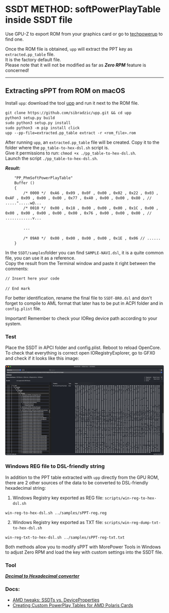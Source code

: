 # SSDT METHOD: softPowerPlayTable inside SSDT file

Use GPU-Z to export ROM from your graphics card or go to [techpowerup](https://www.techpowerup.com/gpu-specs/) to find one.

Once the ROM file is obtained, `upp` will extract the PPT key as `extracted.pp_table` file.\
It is the factory default file.\
Please note that it will not be modified as far as ***Zero RPM*** feature is concerned!

----

## Extracting sPPT from ROM on macOS

Install `upp`: download the tool [upp](https://github.com/sibradzic/upp) and run it next to the ROM file.

```
git clone https://github.com/sibradzic/upp.git && cd upp
python3 setup.py build
sudo python3 setup.py install
sudo python3 -m pip install click
upp --pp-file=extracted.pp_table extract -r <rom_file>.rom
```

After running `upp`, an `extracted.pp_table` file will be created. Copy it to the folder where the `pp_table-to-hex-dsl.sh` script is.\
Give it permissions to run: `chmod +x ./pp_table-to-hex-dsl.sh`.\
Launch the script `./pp_table-to-hex-dsl.sh`.

***Result:***

```text
	"PP_PhmSoftPowerPlayTable"
	Buffer ()
	{
		/* 0000 */  0xA6 , 0x09 , 0x0F , 0x00 , 0x02 , 0x22 , 0x03 , 0xAF , 0x09 , 0x00 , 0x00 , 0x77 , 0x40 , 0x00 , 0x00 , 0x80 , // .....".....w@...
		/* 0010 */  0x00 , 0x18 , 0x00 , 0x00 , 0x00 , 0x1C , 0x00 , 0x00 , 0x00 , 0x00 , 0x00 , 0x00 , 0x76 , 0x00 , 0x00 , 0x00 , // ............v...

		...

		/* 09A0 */  0x00 , 0x00 , 0x00 , 0x00 , 0x1E , 0x06 // ......
	}
```

In the `SSDT/samples`folder you can find `SAMPLE-NAVI.dsl`, it is a quite common file, you can use it as a reference.\
Copy the result from the Terminal window and paste it right between the comments:

```
// Insert here your code

// End mark
```

For better identification, rename the final file to `SSDT-BR0.dsl` and don't forget to compile to AML format that later has to be put in ACPI folder and in `config.plist` file.

Important! Remember to check your IOReg device path according to your system.

### Test

Place the SSDT in APCI folder and config.plist. Reboot to reload OpenCore. To check that everything is correct open IORegistryExplorer, go to GFX0 and check if it looks like this image:

![IOReg](img/IOreg-gfx0-ppt.png)

### Windows REG file to DSL-friendly string

In addition to the PPT table extracted with `upp` directly from the GPU ROM, there are 2 other sources of the data to be converted to DSL-friendly hexadecimal string:

1. Windows Registry key exported as REG file: `scripts/win-reg-to-hex-dsl.sh`
```
win-reg-to-hex-dsl.sh ../samples/sPPT-reg.reg
```

2. Windows Registry key exported as TXT file: `scripts/win-reg-dump-txt-to-hex-dsl.sh`
```
win-reg-txt-to-hex-dsl.sh ../samples/sPPT-reg-txt.txt
```

Both methods allow you to modify sPPT with MorePower Tools in Windows to adjust Zero RPM and load the key with custom settings into the SSDT file.

### Tool

[***Decimal to Hexadecimal converter***](https://www.rapidtables.com/convert/number/decimal-to-hex.html)

### Docs:

   * [AMD tweaks: SSDTs vs. DeviceProperties](https://github.com/5T33Z0/OC-Little-Translated/tree/main/11_Graphics/GPU/AMD_Radeon_Tweaks#method-2-selecting-specific-amd-framebuffers-via-deviceproperties)
   * [Creating Custom PowerPlay Tables for AMD Polaris Cards](https://github.com/5T33Z0/OC-Little-Translated/blob/main/11_Graphics/GPU/AMD_Radeon_Tweaks/Polaris_PowerPlay_Tables.md)
